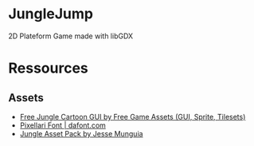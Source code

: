 # JungleJump
2D Plateform Game made with libGDX

# Ressources
## Assets
- [Free Jungle Cartoon GUI by Free Game Assets (GUI, Sprite, Tilesets)](https://free-game-assets.itch.io/free-jungle-cartoon-gui)
- [Pixellari Font | dafont.com](https://www.dafont.com/pixellari.font)
- [Jungle Asset Pack by Jesse Munguia](https://jesse-m.itch.io/jungle-pack)
